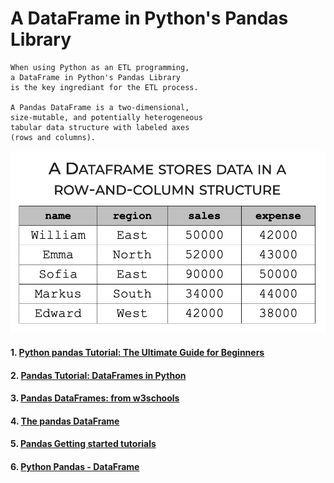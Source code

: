 # A DataFrame in Python's Pandas Library

	When using Python as an ETL programming, 
	a DataFrame in Python's Pandas Library 
	is the key ingrediant for the ETL process.
	
	A Pandas DataFrame is a two-dimensional, 
	size-mutable, and potentially heterogeneous 
	tabular data structure with labeled axes 
	(rows and columns).
	
![](./pandas_dataframe_example.png)

#### 1. [Python pandas Tutorial: The Ultimate Guide for Beginners]()

#### 2. [Pandas Tutorial: DataFrames in Python](https://www.datacamp.com/tutorial/pandas-tutorial-dataframe-python)

#### 3. [Pandas DataFrames: from w3schools](https://www.w3schools.com/python/pandas/pandas_dataframes.asp)

#### 4. [The pandas DataFrame](https://realpython.com/pandas-dataframe/)

#### 5. [Pandas Getting started tutorials](https://pandas.pydata.org/docs/getting_started/intro_tutorials/index.html)

#### 6. [Python Pandas - DataFrame](https://www.tutorialspoint.com/python_pandas/python_pandas_dataframe.htm)


